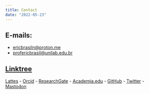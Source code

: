 ```yaml
---
title: Contact
date: "2022-05-23"
---
```


## E-mails: 

- ericbrasiln@proton.me
- profericbrasil@unilab.edu.br

## [Linktree](https://linktr.ee/ericbrasil)

[Lattes](http://lattes.cnpq.br/6853705640900524) - [Orcid](https://orcid.org/0000-0001-5067-8475) - [ResearchGate](https://www.researchgate.net/profile/Eric_Brasil) - [Academia.edu](https://unilab.academia.edu/EricBrasil) - [GitHub](https://github.com/ericbrasiln/) - [Twitter](https://twitter.com/ericbrasiln) - [Mastodon](https://hcommons.social/@ericbrasiln)